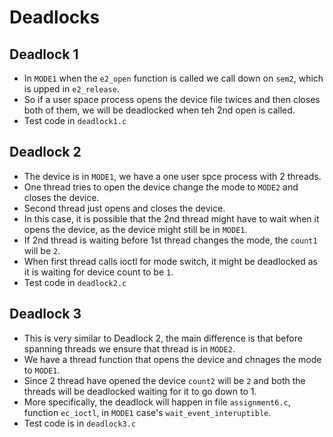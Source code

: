 # Deadlocks

## Deadlock 1
- In `MODE1` when the `e2_open` function is called we call down on `sem2`, which is upped in `e2_release`.
- So if a user space process opens the device file twices and then closes both of them, we will be deadlocked when teh 2nd open is called.
- Test code in `deadlock1.c`

## Deadlock 2
- The device is in `MODE1`, we have a one user spce process with 2 threads.
- One thread tries to open the device change the mode to `MODE2` and closes the device.
- Second thread just opens and closes the device.
- In this case, it is possible that the 2nd thread might have to wait when it opens the device, as the device might still be in `MODE1`.
- If 2nd thread is waiting before 1st thread changes the mode, the `count1` will be `2`.
- When first thread calls ioctl for mode switch, it might be deadlocked as it is waiting for device count to be `1`.
- Test code in `deadlock2.c`

## Deadlock 3
- This is very similar to Deadlock 2, the main difference is that before spanning threads we ensure that thread is in `MODE2`.
- We have a thread function that opens the device and chnages the mode to `MODE1`.
- Since 2 thread have opened the device `count2` will be `2` and both the threads will be deadlocked waiting for it to go down to 1.
- More specifically, the deadlock will happen in file `assignment6.c`, function `ec_ioctl`, in `MODE1` case's `wait_event_interuptible`. 
- Test code is in `deadlock3.c`
